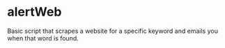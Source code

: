 # alertWeb
Basic script that scrapes a website for a specific keyword and emails you when that word is found.
